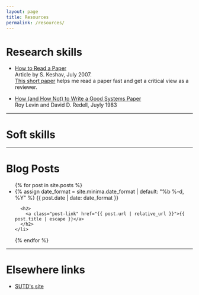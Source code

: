 ```yaml
---
layout: page
title: Resources
permalink: /resources/
---
```


# Research skills
* [How to Read a Paper](http://ccr.sigcomm.org/online/files/p83-keshavA.pdf)<br>
Article by S. Keshav, July 2007.<br>
[This short paper](/papers/Keshav_HowToReadPaper_Sigcom2007.pdf) helps me read a paper fast and get a critical view as a reviewer. 

* [How (and How Not) to Write  a Good Systems Paper](https://www.usenix.org/conferences/author-resources/how-and-how-not-write-good-systems-paper)<br>
Roy Levin and David D. Redell, Juyly 1983

----------
# Soft skills


----------
# Blog Posts
<ul class="post-list">
  {% for post in site.posts %}
    <li>
      {% assign date_format = site.minima.date_format | default: "%b %-d, %Y" %}
      <span class="post-meta">{{ post.date | date: date_format }}</span>

      <h2>
        <a class="post-link" href="{{ post.url | relative_url }}">{{ post.title | escape }}</a>
      </h2>
    </li>
  {% endfor %}
</ul>

----------
# Elsewhere links
* [SUTD's site](https://istd.sutd.edu.sg/people/phd-students/ngo-van-mao)


